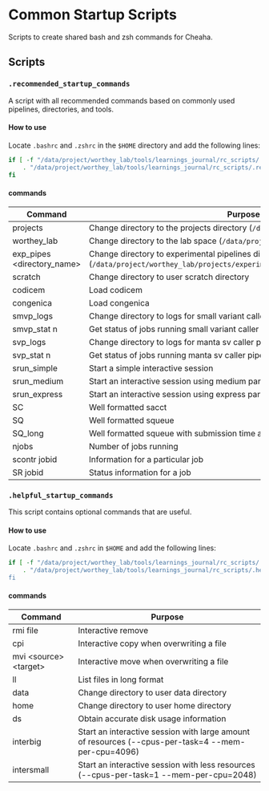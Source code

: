 # Common Startup Scripts
Scripts to create shared bash and zsh commands for Cheaha.

## Scripts
### `.recommended_startup_commands`
A script with all recommended commands based on commonly used pipelines, directories, and tools. 
#### **How to use**
Locate `.bashrc` and `.zshrc` in the `$HOME` directory and add the following lines:
```bash
if [ -f "/data/project/worthey_lab/tools/learnings_journal/rc_scripts/.recommended_startup_commands"]; then
    . "/data/project/worthey_lab/tools/learnings_journal/rc_scripts/.recommended_startup_commands"
fi
```
#### **commands**
| Command                                | Purpose                                                                                                                             |
|----------------------------------------|-------------------------------------------------------------------------------------------------------------------------------------|
| projects                               | Change directory to the projects directory (`/data/project/worthey_lab/projects`)                                                   |
| worthey_lab                            | Change directory to the lab space (`/data/project/worthey_lab`)                                                                     |
| exp_pipes \<directory_name\> | Change directory to experimental pipelines directory (`/data/project/worthey_lab/projects/experimental_pipelines/<directory_name>`) |
| scratch                                | Change directory to user scratch directory                                                                                          |
| codicem                                | Load codicem                                                                                                                        |
| congenica                              | Load congenica                                                                                                                      |
| smvp_logs                              | Change directory to logs for small variant caller pipeline                                                                          |
| smvp_stat n                            | Get status of jobs running small variant caller pipeline                                                                            |
| svp_logs                               | Change directory to logs for manta sv caller pipeline                                                                               |
| svp_stat n                             | Get status of jobs running manta sv caller pipeline                                                                                 |
| srun_simple                            | Start a simple interactive session                                                                                                  |
| srun_medium                            | Start an interactive session using medium partition                                                                                 |
| srun_express                           | Start an interactive session using express partition                                                                                |
| SC                                     | Well formatted sacct                                                                                                                |
| SQ                                     | Well formatted squeue                                                                                                               |
| SQ_long                                | Well formatted squeue with submission time and command ran info                                                                     |
| njobs                                  | Number of jobs running                                                                                                              |
| scontr jobid                           | Information for a particular job                                                                                                    |
| SR jobid                               | Status information for a job                                                                                                        |


### `.helpful_startup_commands`
This script contains optional commands that are useful.
#### **How to use**
Locate `.bashrc` and `.zshrc` in `$HOME` and add the following lines:
```bash
if [ -f "/data/project/worthey_lab/tools/learnings_journal/rc_scripts/.helpful_startup_commands"]; then
    . "/data/project/worthey_lab/tools/learnings_journal/rc_scripts/.helpful_startup_commands
fi
``` 
#### **commands**
| Command               | Purpose                                                                                            |
|-----------------------|----------------------------------------------------------------------------------------------------|
| rmi file              | Interactive remove                                                                                 |
| cpi                   | Interactive copy when overwriting a file                                                           |
| mvi \<source\> \<target\> | Interactive move when overwriting a file                                                           |
| ll                    | List files in long format                                                                          |
| data                  | Change directory to user data directory                                                            |
| home                  | Change directory to user home directory                                                            |
| ds                    | Obtain accurate disk usage information                                                             |
| interbig              | Start an interactive session with large amount of resources (--cpus-per-task=4 --mem-per-cpu=4096) |
| intersmall            | Start an interactive session with less resources (--cpus-per-task=1 --mem-per-cpu=2048)            |
